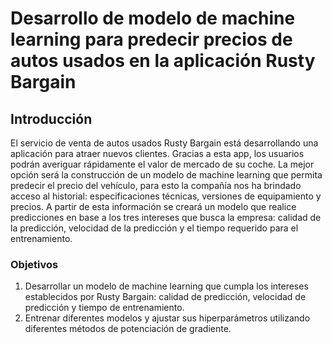 # Desarrollo de modelo de machine learning para predecir precios de autos usados en la aplicación Rusty Bargain

## Introducción

El servicio de venta de autos usados Rusty Bargain está desarrollando una aplicación para atraer nuevos clientes. Gracias a esta app, los usuarios podrán averiguar rápidamente el valor de mercado de su coche. La mejor opción será la construcción de un modelo de machine learning que permita predecir el precio del vehículo, para esto la compañía nos ha brindado acceso al historial: especificaciones técnicas, versiones de equipamiento y precios. A partir de esta información se creará un modelo que realice predicciones en base a los tres intereses que busca la empresa: calidad de la predicción, velocidad de la predicción y el tiempo requerido para el entrenamiento. 

### Objetivos

1. Desarrollar un modelo de machine learning que cumpla los intereses establecidos por Rusty Bargain: calidad de predicción, velocidad de predicción y tiempo de entrenamiento.
2. Entrenar diferentes modelos y ajustar sus hiperparámetros utilizando diferentes métodos de potenciación de gradiente. 
